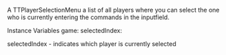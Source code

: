 A TTPlayerSelectionMenu a list of all players where you can select the one who is currently entering the commands in the inputfield.

Instance Variables
	game:		<TTGame>
	selectedIndex:		<Number>

selectedIndex
	- indicates which player is currently selected
